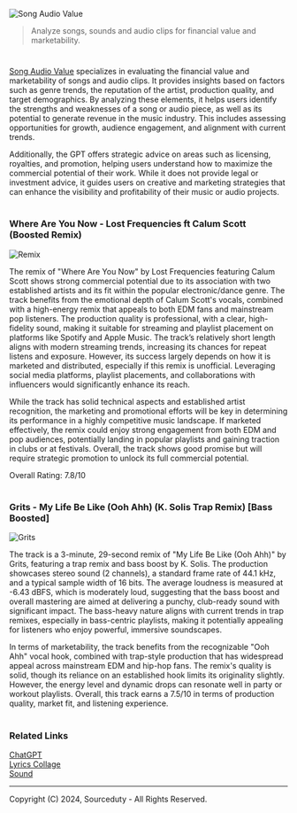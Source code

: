 ![Song Audio Value](https://github.com/user-attachments/assets/ec372882-ae3b-4a22-a042-e18fa1c9cdd4)

>  Analyze songs, sounds and audio clips for financial value and marketability.

#

[Song Audio Value](https://chatgpt.com/g/g-avVHyjlwM-song-audio-value) specializes in evaluating the financial value and marketability of songs and audio clips. It provides insights based on factors such as genre trends, the reputation of the artist, production quality, and target demographics. By analyzing these elements, it helps users identify the strengths and weaknesses of a song or audio piece, as well as its potential to generate revenue in the music industry. This includes assessing opportunities for growth, audience engagement, and alignment with current trends.

Additionally, the GPT offers strategic advice on areas such as licensing, royalties, and promotion, helping users understand how to maximize the commercial potential of their work. While it does not provide legal or investment advice, it guides users on creative and marketing strategies that can enhance the visibility and profitability of their music or audio projects.

#
### Where Are You Now - Lost Frequencies ft Calum Scott (Boosted Remix)

![Remix](https://github.com/user-attachments/assets/228ab125-39f6-4c71-84c6-5c70948e14cf)

The remix of "Where Are You Now" by Lost Frequencies featuring Calum Scott shows strong commercial potential due to its association with two established artists and its fit within the popular electronic/dance genre. The track benefits from the emotional depth of Calum Scott's vocals, combined with a high-energy remix that appeals to both EDM fans and mainstream pop listeners. The production quality is professional, with a clear, high-fidelity sound, making it suitable for streaming and playlist placement on platforms like Spotify and Apple Music. The track’s relatively short length aligns with modern streaming trends, increasing its chances for repeat listens and exposure. However, its success largely depends on how it is marketed and distributed, especially if this remix is unofficial. Leveraging social media platforms, playlist placements, and collaborations with influencers would significantly enhance its reach.

While the track has solid technical aspects and established artist recognition, the marketing and promotional efforts will be key in determining its performance in a highly competitive music landscape. If marketed effectively, the remix could enjoy strong engagement from both EDM and pop audiences, potentially landing in popular playlists and gaining traction in clubs or at festivals. Overall, the track shows good promise but will require strategic promotion to unlock its full commercial potential.

Overall Rating: 7.8/10

#
### Grits - My Life Be Like (Ooh Ahh) (K. Solis Trap Remix) [Bass Boosted]

![Grits](https://github.com/user-attachments/assets/b89d5e20-ca5d-46f1-89e7-b834e8a89d13)

The track is a 3-minute, 29-second remix of "My Life Be Like (Ooh Ahh)" by Grits, featuring a trap remix and bass boost by K. Solis. The production showcases stereo sound (2 channels), a standard frame rate of 44.1 kHz, and a typical sample width of 16 bits. The average loudness is measured at -6.43 dBFS, which is moderately loud, suggesting that the bass boost and overall mastering are aimed at delivering a punchy, club-ready sound with significant impact. The bass-heavy nature aligns with current trends in trap remixes, especially in bass-centric playlists, making it potentially appealing for listeners who enjoy powerful, immersive soundscapes.

In terms of marketability, the track benefits from the recognizable "Ooh Ahh" vocal hook, combined with trap-style production that has widespread appeal across mainstream EDM and hip-hop fans. The remix's quality is solid, though its reliance on an established hook limits its originality slightly. However, the energy level and dynamic drops can resonate well in party or workout playlists. Overall, this track earns a 7.5/10 in terms of production quality, market fit, and listening experience.

#
### Related Links

[ChatGPT](https://github.com/sourceduty/ChatGPT)
<br>
[Lyrics Collage](https://github.com/sourceduty/Lyrics_Collage)
<br>
[Sound](https://github.com/sourceduty/Sound)

***
Copyright (C) 2024, Sourceduty - All Rights Reserved.
